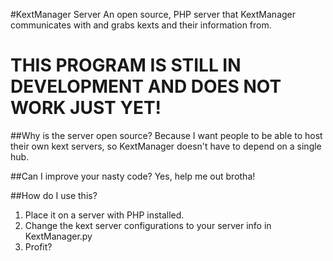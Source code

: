 #KextManager Server
An open source, PHP server that KextManager communicates with and grabs kexts and their information from.

# THIS PROGRAM IS STILL IN DEVELOPMENT AND DOES NOT WORK JUST YET!

##Why is the server open source?
Because I want people to be able to host their own kext servers, so KextManager doesn't have to depend on a single hub.

##Can I improve your nasty code?
Yes, help me out brotha!

##How do I use this?
1. Place it on a server with PHP installed.
2. Change the kext server configurations to your server info in KextManager.py
3. Profit?